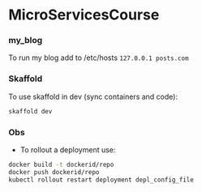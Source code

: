 # MicroServicesCourse

### my_blog
To run my blog add to /etc/hosts
`127.0.0.1 posts.com`

### Skaffold

To use skaffold in dev (sync containers and code):
```bash
skaffold dev
```

### Obs

- To rollout a deployment use:
```bash
docker build -t dockerid/repo
docker push dockerid/repo
kubectl rollout restart deployment depl_config_file
```
